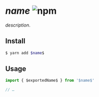 # $name$ ![npm](https://flat.badgen.net/npm/v/$name$)

$description$.

## Install

```sh
$ yarn add $name$
```

## Usage

```js
import { $exportedName$ } from '$name$'

// …
```

